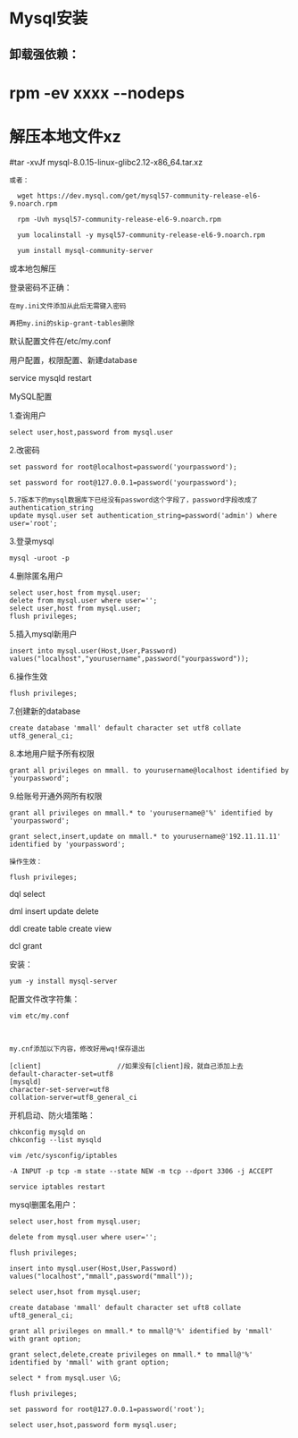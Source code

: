 # Mysql安装

## 卸载强依赖：

# rpm -ev xxxx --nodeps

# 解压本地文件xz
#tar -xvJf mysql-8.0.15-linux-glibc2.12-x86_64.tar.xz

    或者：
    
      wget https://dev.mysql.com/get/mysql57-community-release-el6-9.noarch.rpm

      rpm -Uvh mysql57-community-release-el6-9.noarch.rpm 

      yum localinstall -y mysql57-community-release-el6-9.noarch.rpm   

      yum install mysql-community-server
      
或本地包解压

登录密码不正确：

    在my.ini文件添加从此后无需键入密码

    再把my.ini的skip-grant-tables删除

默认配置文件在/etc/my.conf

用户配置，权限配置、新建database

service mysqld restart


MySQL配置

1.查询用户

    select user,host,password from mysql.user

2.改密码

    set password for root@localhost=password('yourpassword');

    set password for root@127.0.0.1=password('yourpassword');

    5.7版本下的mysql数据库下已经没有password这个字段了，password字段改成了authentication_string
    update mysql.user set authentication_string=password('admin') where user='root';

3.登录mysql

    mysql -uroot -p


4.删除匿名用户

    select user,host from mysql.user;
    delete from mysql.user where user='';
    select user,host from mysql.user;
    flush privileges;

5.插入mysql新用户

    insert into mysql.user(Host,User,Password) values("localhost","yourusername",password("yourpassword"));

6.操作生效

    flush privileges;

7.创建新的database

    create database 'mmall' default character set utf8 collate utf8_general_ci;

8.本地用户赋予所有权限

    grant all privileges on mmall. to yourusername@localhost identified by 'yourpassword';

9.给账号开通外网所有权限

    grant all privileges on mmall.* to 'yourusername@'%' identified by 'yourpassword';

    grant select,insert,update on mmall.* to yourusername@'192.11.11.11' identified by 'yourpassword';

    操作生效：
    
    flush privileges;




dql	select

dml insert update delete

ddl create table create view

dcl grant

安装：

    yum -y install mysql-server

配置文件改字符集：

    vim etc/my.conf



    my.cnf添加以下内容，修改好用wq!保存退出

    [client]                   //如果没有[client]段，就自己添加上去
    default-character-set=utf8
    [mysqld]
    character-set-server=utf8
    collation-server=utf8_general_ci

开机启动、防火墙策略：

    chkconfig mysqld on
    chkconfig --list mysqld

    vim /etc/sysconfig/iptables

    -A INPUT -p tcp -m state --state NEW -m tcp --dport 3306 -j ACCEPT

    service iptables restart


mysql删匿名用户：

    select user,host from mysql.user;

    delete from mysql.user where user='';

    flush privileges;

    insert into mysql.user(Host,User,Password) values("localhost","mmall",password("mmall"));

    select user,hsot from mysql.user;

    create database 'mmall' default character set uft8 collate uft8_general_ci;

    grant all privileges on mmall.* to mmall@'%' identified by 'mmall' with grant option;

    grant select,delete,create privileges on mmall.* to mmall@'%' identified by 'mmall' with grant option;

    select * from mysql.user \G;

    flush privileges;

    set password for root@127.0.0.1=password('root');

    select user,hsot,password form mysql.user;







